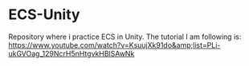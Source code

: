 # ECS-Unity
Repository where i practice ECS in Unity. The tutorial I am following is: https://www.youtube.com/watch?v=KsuujXk91do&amp;list=PLi-ukGVOag_129NcrH5nHtgvkHBlSAwNk
